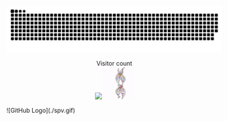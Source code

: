 
<br/>
<a href=#><img src="contributions.svg"></a>
<p align="center"> 
  Visitor count<br>
  <img src="https://profile-counter.glitch.me/mollybeach/count.svg" />
   <img src="./spv.gif" />
  </p>
  ![GitHub Logo](./spv.gif)
